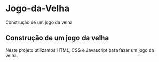 # Jogo-da-Velha
Construção de um jogo da velha 

## Construção de um jogo da velha
Neste projeto utilizamos HTML, CSS e Javascript para fazer um jogo da velha.
